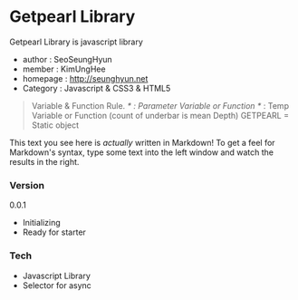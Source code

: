 # Getpearl Library

Getpearl Library is javascript library

  - author : SeoSeungHyun
  - member : KimUngHee
  - homepage : http://seunghyun.net
  - Category : Javascript & CSS3 & HTML5

> Variable & Function Rule.
> _* : Parameter Variable or Function
> *_ : Temp Variable or Function (count of underbar is mean Depth)
> GETPEARL = Static object

This text you see here is *actually* written in Markdown! To get a feel for Markdown's syntax, type some text into the left window and watch the results in the right.

### Version
0.0.1
* Initializing
* Ready for starter

### Tech
* Javascript Library
* Selector for async
